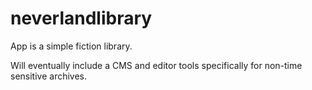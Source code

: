 neverlandlibrary
================

App is a simple fiction library. 

Will eventually include a CMS and editor tools specifically for non-time sensitive archives.

